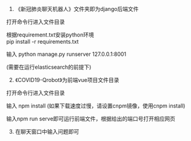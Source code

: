 1.	《新冠肺炎聊天机器人》文件夹即为django后端文件

打开命令行进入文件目录

根据requirement.txt安装python环境   
pip install -r requirements.txt

输入 python manage.py runserver 127.0.0.1:8001

(需要在运行elasticsearch的前提下)


2.	《COVID19-Qrobot》为前端vue项目文件目录

打开命令行进入文件目录

输入 npm install (如果下载速度过慢，请设置cnpm镜像，使用cnpm install)

输入npm run serve即可运行前端文件，根据给出的端口号打开相应网页


3.	在聊天窗口中输入问题即可

